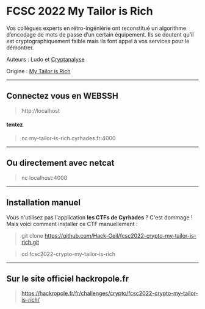 # FCSC 2022 My Tailor is Rich

Vos collègues experts en rétro-ingéniérie ont reconstitué un algorithme d’encodage de mots de passe d’un certain équipement. Ils se doutent qu’il est cryptographiquement faible mais ils font appel à vos services pour le démontrer.


Auteurs : Ludo et [Cryptanalyse](https://twitter.com/Cryptanalyse)

Origine : [My Tailor is Rich](https://hackropole.fr/fr/challenges/crypto/fcsc2022-crypto-my-tailor-is-rich/)

-----------

## Connectez vous en WEBSSH
> http://localhost

#### tentez 
> nc my-tailor-is-rich.cyrhades.fr:4000

-----------

## Ou directement avec netcat
> nc localhost:4000


-----------

## Installation manuel
Vous n'utilisez pas l'application **les CTFs de Cyrhades** ? C'est dommage !
Mais voici comment installer ce CTF manuellement :

> git clone https://github.com/Hack-Oeil/fcsc2022-crypto-my-tailor-is-rich.git

> cd fcsc2022-crypto-my-tailor-is-rich


-----------

## Sur le site officiel hackropole.fr
> https://hackropole.fr/fr/challenges/crypto/fcsc2022-crypto-my-tailor-is-rich/